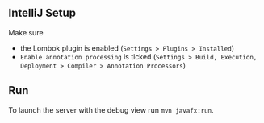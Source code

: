 ## IntelliJ Setup
Make sure
- the Lombok plugin is enabled (`Settings > Plugins > Installed`)
- `Enable annotation processing` is ticked (`Settings > Build, Execution, Deployment > Compiler > Annotation Processors`)


## Run

To launch the server with the debug view run `mvn javafx:run`.
